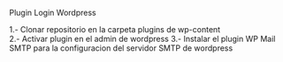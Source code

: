 Plugin Login Wordpress

1.- Clonar repositorio en la carpeta plugins de wp-content<br/>
2.- Activar plugin en el admin de wordpress
3.- Instalar el plugin WP Mail SMTP para la configuracion del servidor SMTP de wordpress
